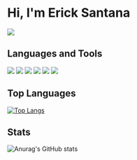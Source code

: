 # Hi, I'm Erick Santana
<a href="https://www.linkedin.com/in/erick-santana-dev/"><img src="https://img.shields.io/badge/Linkedin-erick--santana--dev-blue.svg" /></a>

## Languages and Tools
<code><img src="https://img.shields.io/badge/-Java-yellowgreen.svg" /></code>
<code><img src="https://img.shields.io/badge/-Kotlin-purple.svg" /></code>
<code><img src="https://img.shields.io/badge/-AWS-blue.svg" /></code>
<code><img src="https://img.shields.io/badge/-SQL-lightgrey.svg" /></code>
<code><img src="https://img.shields.io/badge/-NoSQL-success.svg" /></code>
<code><img src="https://img.shields.io/badge/-JUnit-red.svg" /></code>

## Top Languages
[![Top Langs](https://github-readme-stats.vercel.app/api/top-langs/?username=erick-santana&theme=algolia&layout=compact)](https://github.com/erick-santana)

## Stats
![Anurag's GitHub stats](https://github-readme-stats.vercel.app/api?username=erick-santana&theme=algolia&show_icons=true)
